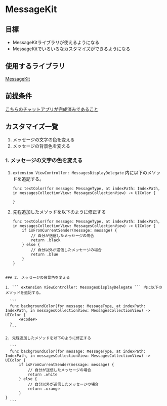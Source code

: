 # MessageKit

## 目標
- MessageKitライブラリが使えるようになる
- MessageKitでいろいろなカスタマイズができるようになる

## 使用するライブラリ
<a href="https://github.com/MessageKit/MessageKit" target="_blank">MessageKit</a>

## 前提条件
<a href="./04_MessageKit.md">こちらのチャットアプリが完成済みであること</a>

## カスタマイズ一覧
1. メッセージの文字の色を変える
2. メッセージの背景色を変える

### 1. メッセージの文字の色を変える

1. ``` extension ViewController: MessagesDisplayDelegate ``` 内に以下のメソッドを追記する。
	```
	func textColor(for message: MessageType, at indexPath: IndexPath, in messagesCollectionView: MessagesCollectionView) -> UIColor {

	}
	```

2. 先程追加したメソッドを以下のように修正する
	```
	func textColor(for message: MessageType, at indexPath: IndexPath, in messagesCollectionView: MessagesCollectionView) -> UIColor {
		if isFromCurrentSender(message: message) {
			// 自分が送信したメッセージの場合
			return .black
		} else {
			// 自分以外が送信したメッセージの場合
			return .blue
		}     
	}
  ```

### 2. メッセージの背景色を変える

1. ``` extension ViewController: MessagesDisplayDelegate ``` 内に以下のメソッドを追記する。

	```
	func backgroundColor(for message: MessageType, at indexPath: IndexPath, in messagesCollectionView: MessagesCollectionView) -> UIColor {
		<#code#>
	}
	```

2. 先程追加したメソッドを以下のように修正する

	```
	func backgroundColor(for message: MessageType, at indexPath: IndexPath, in messagesCollectionView: MessagesCollectionView) -> UIColor {
		if isFromCurrentSender(message: message) {
			// 自分が送信したメッセージの場合
			return .white
		} else {
			// 自分以外が送信したメッセージの場合
			return .orange
		}    
  }
	```